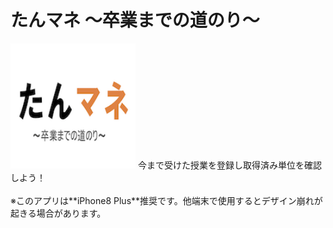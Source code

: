 # たんマネ 〜卒業までの道のり〜
<img width="200" alt="taskmanager" src="https://raw.githubusercontent.com/HaruhKi/software2019-teamC/develop/softwearC/softwearC/Assets.xcassets/AppIcon.appiconset/%E3%81%9F%E3%82%93%E3%83%9E%E3%83%8D.png">
今まで受けた授業を登録し取得済み単位を確認しよう！
<br><br>
※このアプリは**iPhone8 Plus**推奨です。他端末で使用するとデザイン崩れが起きる場合があります。

